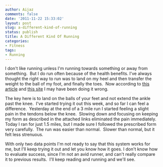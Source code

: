 ```yaml
---
author: Aijaz
comments: false
date: '2011-11-22 15:33:02'
layout: post
slug: a-different-kind-of-running
status: publish
title: A Different Kind Of Running
categories:
- Fitness
tags:
- Running
---
```


I don't like running unless I'm running towards something or away from
something.  But I do run often because of the health benefits. I've always
thought the right way to run was to land on my heel and then transfer the
weight to the ball of my foot, and finally the toes.  Now according to [this article](http://www.nytimes.com/2011/11/06/magazine/running-christopher-mcdougall.html) and [this site](http://www.posetech.com/pose_method/pose-method.html) I may have been doing it wrong.
<!--more-->

The key here is to land on the balls of your feet and not extend the ankle
past the knee.  I've started trying it out this week, and so far I can feel a
difference.  Yesterday at the end of a 3 mile run I started feeling a slight
pain in the tendons below the knee.  Slowing down and focusing on keeping my
form as described in the attached links eliminated the pain immediately.
Today I ran for just 1.5 miles, but I made sure I followed the prescribed form
very carefully.  The run was easier than normal.  Slower than normal, but it
felt less strenuous.

With only two data points I'm not ready to say that this system works for me,
but I'll keep trying it out and let you know how it goes. I don't know how to
evaluate success, since I'm not an avid runner, and can't really compare it to
previous results.  I'll keep reading and running and we'll see.

<!-- ai c /wp/corniche.jpg /wp/corniche.jpg 612 612 The Sharjah Corniche - A Nice Place For A Morning Run -->
